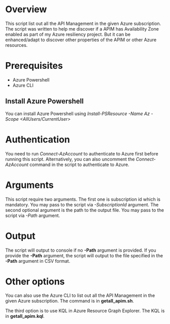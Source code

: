 # Overview
This script list out all the API Management in the given Azure subscription.
The script was written to help me discover if a APIM has Availability Zone enabled as part of my Azure resiliency project. But it can be enhanced/adapt to discover other properties of the APIM or other Azure resources.

# Prerequisites
- Azure Powershell
- Azure CLI



## Install Azure Powershell
You can install Azure Powershell using *Install-PSResource -Name Az -Scope <AllUsers/CurrentUser>*


# Authentication
You need to run *Connect-AzAccount* to authenticate to Azure first before running this script. Alternatively, you can also uncomment the *Connect-AzAccount* command in the script to authenticate to Azure.

# Arguments
This script require two arguments.
The first one is subscription id which is mandatory. You may pass to the script via *-SubscriptionId* argument.
The second optional argument is the path to the output file. You may pass to the script via *-Path* argument.

# Output
The script will output to console if no **-Path** argument is provided. If you provide the **-Path** argument, the script will output to the file specified in the **-Path** argument in CSV format.


# Other options
You can also use the Azure CLI to list out all the API Management in the given Azure subscription. The command is in **getall_apim.sh**.

The third option is to use KQL in Azure Resource Graph Explorer. The KQL is in **getall_apim.kql**.


